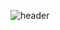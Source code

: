 ![header](https://capsule-render.vercel.app/api?type=cylinder&color=gradient&height=300&section=header&text=welcome&fontSize=90&fontAlign=70&rotate=-30)



